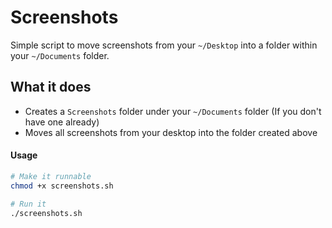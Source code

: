 # Screenshots

Simple script to move screenshots from your `~/Desktop` into a folder within your `~/Documents` folder.

## What it does
- Creates a `Screenshots` folder under your `~/Documents` folder (If you don't have one already)
- Moves all screenshots from your desktop into the folder created above

#### Usage
```bash
# Make it runnable
chmod +x screenshots.sh

# Run it
./screenshots.sh
```
